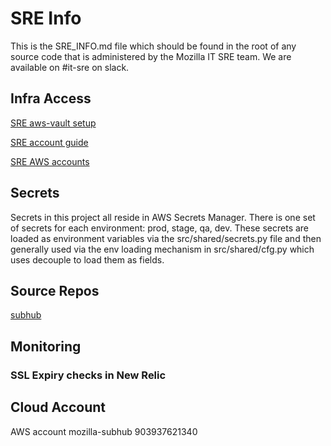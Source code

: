 # SRE Info

This is the SRE_INFO.md file which should be found in the root of any source code that is
administered by the Mozilla IT SRE team. We are available on #it-sre on slack.

## Infra Access

[SRE aws-vault setup](https://mana.mozilla.org/wiki/display/SRE/aws-vault)

[SRE account guide](https://mana.mozilla.org/wiki/display/SRE/AWS+Account+access+guide)

[SRE AWS accounts](https://github.com/mozilla-it/itsre-accounts/blob/master/accounts/mozilla-itsre/terraform.tfvars#L5)

## Secrets

Secrets in this project all reside in AWS Secrets Manager. There is one set of secrets for each
environment: prod, stage, qa, dev.  These secrets are loaded as environment variables via the
src/shared/secrets.py file and then generally used via the env loading mechanism in src/shared/cfg.py which
uses decouple to load them as fields.

## Source Repos

[subhub](https://github.com/mozilla/subhub)

## Monitoring

### SSL Expiry checks in New Relic

## Cloud Account

AWS account mozilla-subhub 903937621340

